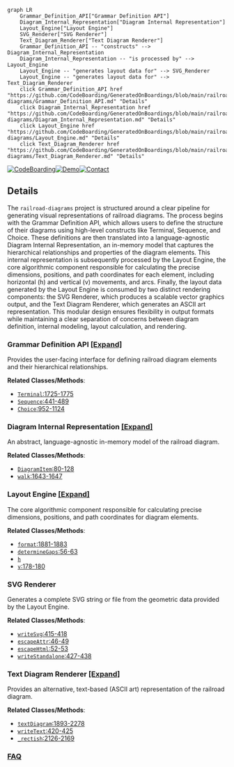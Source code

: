 ```mermaid
graph LR
    Grammar_Definition_API["Grammar Definition API"]
    Diagram_Internal_Representation["Diagram Internal Representation"]
    Layout_Engine["Layout Engine"]
    SVG_Renderer["SVG Renderer"]
    Text_Diagram_Renderer["Text Diagram Renderer"]
    Grammar_Definition_API -- "constructs" --> Diagram_Internal_Representation
    Diagram_Internal_Representation -- "is processed by" --> Layout_Engine
    Layout_Engine -- "generates layout data for" --> SVG_Renderer
    Layout_Engine -- "generates layout data for" --> Text_Diagram_Renderer
    click Grammar_Definition_API href "https://github.com/CodeBoarding/GeneratedOnBoardings/blob/main/railroad-diagrams/Grammar_Definition_API.md" "Details"
    click Diagram_Internal_Representation href "https://github.com/CodeBoarding/GeneratedOnBoardings/blob/main/railroad-diagrams/Diagram_Internal_Representation.md" "Details"
    click Layout_Engine href "https://github.com/CodeBoarding/GeneratedOnBoardings/blob/main/railroad-diagrams/Layout_Engine.md" "Details"
    click Text_Diagram_Renderer href "https://github.com/CodeBoarding/GeneratedOnBoardings/blob/main/railroad-diagrams/Text_Diagram_Renderer.md" "Details"
```

[![CodeBoarding](https://img.shields.io/badge/Generated%20by-CodeBoarding-9cf?style=flat-square)](https://github.com/CodeBoarding/GeneratedOnBoardings)[![Demo](https://img.shields.io/badge/Try%20our-Demo-blue?style=flat-square)](https://www.codeboarding.org/demo)[![Contact](https://img.shields.io/badge/Contact%20us%20-%20contact@codeboarding.org-lightgrey?style=flat-square)](mailto:contact@codeboarding.org)

## Details

The `railroad-diagrams` project is structured around a clear pipeline for generating visual representations of railroad diagrams. The process begins with the Grammar Definition API, which allows users to define the structure of their diagrams using high-level constructs like Terminal, Sequence, and Choice. These definitions are then translated into a language-agnostic Diagram Internal Representation, an in-memory model that captures the hierarchical relationships and properties of the diagram elements. This internal representation is subsequently processed by the Layout Engine, the core algorithmic component responsible for calculating the precise dimensions, positions, and path coordinates for each element, including horizontal (h) and vertical (v) movements, and arcs. Finally, the layout data generated by the Layout Engine is consumed by two distinct rendering components: the SVG Renderer, which produces a scalable vector graphics output, and the Text Diagram Renderer, which generates an ASCII art representation. This modular design ensures flexibility in output formats while maintaining a clear separation of concerns between diagram definition, internal modeling, layout calculation, and rendering.

### Grammar Definition API [[Expand]](./Grammar_Definition_API.md)
Provides the user-facing interface for defining railroad diagram elements and their hierarchical relationships.


**Related Classes/Methods**:

- <a href="https://github.com/tabatkins/railroad-diagrams/blob/gh-pages/railroad.py#L1725-L1775" target="_blank" rel="noopener noreferrer">`Terminal`:1725-1775</a>
- <a href="https://github.com/tabatkins/railroad-diagrams/blob/gh-pages/railroad.py#L441-L489" target="_blank" rel="noopener noreferrer">`Sequence`:441-489</a>
- <a href="https://github.com/tabatkins/railroad-diagrams/blob/gh-pages/railroad.py#L952-L1124" target="_blank" rel="noopener noreferrer">`Choice`:952-1124</a>


### Diagram Internal Representation [[Expand]](./Diagram_Internal_Representation.md)
An abstract, language-agnostic in-memory model of the railroad diagram.


**Related Classes/Methods**:

- <a href="https://github.com/tabatkins/railroad-diagrams/blob/gh-pages/railroad.py#L80-L128" target="_blank" rel="noopener noreferrer">`DiagramItem`:80-128</a>
- <a href="https://github.com/tabatkins/railroad-diagrams/blob/gh-pages/railroad.py#L1643-L1647" target="_blank" rel="noopener noreferrer">`walk`:1643-1647</a>


### Layout Engine [[Expand]](./Layout_Engine.md)
The core algorithmic component responsible for calculating precise dimensions, positions, and path coordinates for diagram elements.


**Related Classes/Methods**:

- <a href="https://github.com/tabatkins/railroad-diagrams/blob/gh-pages/railroad.py#L1881-L1883" target="_blank" rel="noopener noreferrer">`format`:1881-1883</a>
- <a href="https://github.com/tabatkins/railroad-diagrams/blob/gh-pages/railroad.py#L56-L63" target="_blank" rel="noopener noreferrer">`determineGaps`:56-63</a>
- <a href="https://github.com/tabatkins/railroad-diagrams/blob/gh-pages/setup.py" target="_blank" rel="noopener noreferrer">`h`</a>
- <a href="https://github.com/tabatkins/railroad-diagrams/blob/gh-pages/railroad.py#L178-L180" target="_blank" rel="noopener noreferrer">`v`:178-180</a>


### SVG Renderer
Generates a complete SVG string or file from the geometric data provided by the Layout Engine.


**Related Classes/Methods**:

- <a href="https://github.com/tabatkins/railroad-diagrams/blob/gh-pages/railroad.py#L415-L418" target="_blank" rel="noopener noreferrer">`writeSvg`:415-418</a>
- <a href="https://github.com/tabatkins/railroad-diagrams/blob/gh-pages/railroad.py#L46-L49" target="_blank" rel="noopener noreferrer">`escapeAttr`:46-49</a>
- <a href="https://github.com/tabatkins/railroad-diagrams/blob/gh-pages/railroad.py#L52-L53" target="_blank" rel="noopener noreferrer">`escapeHtml`:52-53</a>
- <a href="https://github.com/tabatkins/railroad-diagrams/blob/gh-pages/railroad.py#L427-L438" target="_blank" rel="noopener noreferrer">`writeStandalone`:427-438</a>


### Text Diagram Renderer [[Expand]](./Text_Diagram_Renderer.md)
Provides an alternative, text-based (ASCII art) representation of the railroad diagram.


**Related Classes/Methods**:

- <a href="https://github.com/tabatkins/railroad-diagrams/blob/gh-pages/railroad.py#L1893-L2278" target="_blank" rel="noopener noreferrer">`textDiagram`:1893-2278</a>
- <a href="https://github.com/tabatkins/railroad-diagrams/blob/gh-pages/railroad.py#L420-L425" target="_blank" rel="noopener noreferrer">`writeText`:420-425</a>
- <a href="https://github.com/tabatkins/railroad-diagrams/blob/gh-pages/railroad.py#L2126-L2169" target="_blank" rel="noopener noreferrer">`_rectish`:2126-2169</a>




### [FAQ](https://github.com/CodeBoarding/GeneratedOnBoardings/tree/main?tab=readme-ov-file#faq)